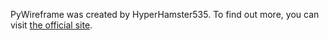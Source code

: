 PyWireframe was created by HyperHamster535. To find out more, you can visit [the official site](https://hyperhamster535.github.io).